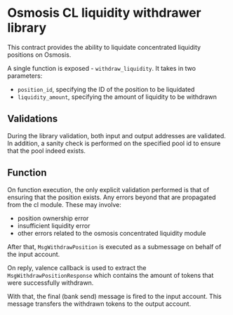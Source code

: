 # Osmosis CL liquidity withdrawer library

This contract provides the ability to liquidate concentrated liquidity
positions on Osmosis.

A single function is exposed - `withdraw_liquidity`. It takes in two
parameters:
- `position_id`, specifying the ID of the position to be liquidated
- `liquidity_amount`, specifying the amount of liquidity to be withdrawn

## Validations

During the library validation, both input and output addresses are validated.
In addition, a sanity check is performed on the specified pool id to ensure
that the pool indeed exists.

## Function

On function execution, the only explicit validation performed is that of ensuring
that the position exists.
Any errors beyond that are propagated from the cl module. These may involve:
- position ownership error
- insufficient liquidity error
- other errors related to the osmosis concentrated liquidity module

After that, `MsgWithdrawPosition` is executed as a submessage on behalf of
the input account.

On reply, valence callback is used to extract the `MsgWithdrawPositionResponse`
which contains the amount of tokens that were successfully withdrawn.

With that, the final (bank send) message is fired to the input account.
This message transfers the withdrawn tokens to the output account.

